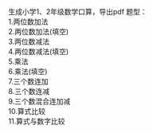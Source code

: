 生成小学1、2年级数学口算，导出pdf
题型：  
    1.两位数加法  
    2.两位数加法(填空)  
    3.两位数减法  
    4.两位数减法(填空)  
    5.乘法  
    6.乘法(填空)  
    7.三个数连加  
    8.三个数连减  
    9.三个数混合连加减  
    10.算式比较  
    11.算式与数字比较

